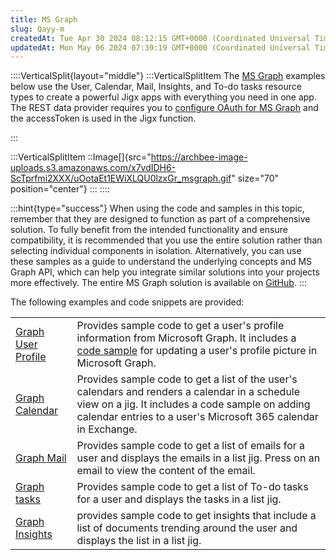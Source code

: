 ```yaml
---
title: MS Graph
slug: Qayy-m
createdAt: Tue Apr 30 2024 08:12:15 GMT+0000 (Coordinated Universal Time)
updatedAt: Mon May 06 2024 07:39:19 GMT+0000 (Coordinated Universal Time)
---
```


::::VerticalSplit{layout="middle"}
:::VerticalSplitItem
The [MS Graph](https://docs.jigx.com/microsoft-graph-oauth) examples below use the User, Calendar, Mail, Insights, and To-do tasks resource types to create a powerful Jigx apps with everything you need in one app. The REST data provider requires you to [configure OAuth for MS Graph](https://docs.jigx.com/configuring-oauth-for-ms-graph) and the accessToken is used in the Jigx function.

:::

:::VerticalSplitItem
::Image[]{src="https://archbee-image-uploads.s3.amazonaws.com/x7vdIDH6-ScTprfmi2XXX/uOotaEt1EWiXLQU0lzxGr_msgraph.gif" size="70" position="center"}
:::
::::

:::hint{type="success"}
When using the code and samples in this topic, remember that they are designed to function as part of a comprehensive solution. To fully benefit from the intended functionality and ensure compatibility, it is recommended that you use the entire solution rather than selecting individual components in isolation. Alternatively, you can use these samples as a guide to understand the underlying concepts and MS Graph API, which can help you integrate similar solutions into your projects more effectively. The entire MS Graph solution is available on [GitHub](https://github.com/jigx-com/jigx-samples/tree/main/quickstart/jigx-MS-Graph-demonstrator).
:::

The following examples and code snippets are provided:

|                                                          |                                                                                                                                                                                                                               |
| -------------------------------------------------------- | ----------------------------------------------------------------------------------------------------------------------------------------------------------------------------------------------------------------------------- |
| [Graph User Profile](<./MS Graph/Graph User Profile.md>) | Provides sample code to get a user's profile information from Microsoft Graph. It includes a [code sample](<./MS Graph/Graph User Profile/Update Profile Photo.md>) for updating a user's profile picture in Microsoft Graph. |
| [Graph Calendar](<./MS Graph/Graph Calendar.md>)         | Provides sample code to get a list of the user's calendars and renders a calendar in a schedule view on a jig. It includes a code sample on adding calendar entries to a user's Microsoft 365 calendar in Exchange.           |
| [Graph Mail](<./MS Graph/Graph Mail.md>)                 | Provides sample code to get a list of emails for a user and displays the emails in a list jig. Press on an email to view the content of the email.                                                                            |
| [Graph tasks](<./MS Graph/Graph tasks.md>)               | Provides sample code to get a list of To-do tasks for a user and displays the tasks in a list jig.                                                                                                                            |
| [Graph Insights](<./MS Graph/Graph Insights.md>)         | provides sample code to get insights that include a list of documents trending around the user and displays the list in a list jig.                                                                                           |
